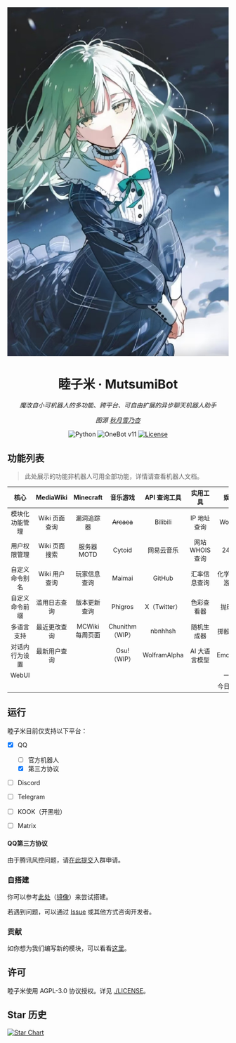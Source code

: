 <div align="center">
<img width="512" src="./assets/character_marked.png" alt="logo">

# 睦子米 · MutsumiBot

_魔改自小可机器人的多功能、跨平台、可自由扩展的异步聊天机器人助手_

_图源 [秋月雪乃杏](https://space.bilibili.com/6851743)_


![Python](https://img.shields.io/badge/Python-3.12+-blue)
![OneBot v11](https://img.shields.io/badge/OneBot-v11-black)
[![License](https://img.shields.io/github/license/Teahouse-Studios/akari-bot)](https://github.com/Teahouse-Studios/akari-bot/blob/master/LICENSE)
</div>

## 功能列表
> 此处展示的功能非机器人可用全部功能，详情请查看机器人文档。

| 核心          | MediaWiki    | Minecraft      | 音乐游戏        | API 查询工具  | 实用工具         |    娱乐    | RSS               |
| :-----------: | :----------: | :------------: | :------------: | :-----------: |  :------------: |:--------:| :---------------: |
| 模块化功能管理  | Wiki 页面查询 | 漏洞追踪器     | ~~Arcaea~~     | Bilibili      | IP 地址查询     |  Wordle  | MC 版本更新推送     |
| 用户权限管理    | Wiki 页面搜索 | 服务器 MOTD    | Cytoid         | 网易云音乐    | 网站 WHOIS 查询 |   24 点   | MC 新闻推送        |
| 自定义命令别名  | Wiki 用户查询 | 玩家信息查询   | Maimai          | GitHub       | 汇率信息查询    |  化学式小游戏  | MCWiki 每周页面推送 |
| 自定义命令前缀  | 滥用日志查询  | 版本更新查询   | Phigros         | X（Twitter）  |   色彩查看器    |   抛硬币    | 茶馆周报推送        |
| 多语言支持      | 最近更改查询 | MCWiki 每周页面 | Chunithm（WIP） |   nbnhhsh    |   随机生成器    |   掷骰工具   |                    |
| 对话内行为设置  | 最新用户查询 |                | Osu!（WIP）     | WolframAlpha  |   AI 大语言模型   | Emojimix |                    |
|   WebUI |             |                |                |               |                |    一言    |                    |
|         |             |                |                |               |                |   今日老婆   |                    |

## 运行

睦子米目前仅支持以下平台：
- [X] QQ
  - [ ] 官方机器人
  - [X] 第三方协议
- [ ] Discord
- [ ] Telegram
- [ ] KOOK（开黑啦）
- [ ] Matrix


#### QQ第三方协议

由于腾讯风控问题，请[在此提交](https://github.com/LightBulbClub/mutsumi-bot/issues/new?assignees=OasisAkari&labels=New&template=add_new_group.yaml&title=%5BNEW%5D%3A+)入群申请。

### 自搭建

你可以参考[此处](https://bot.teahouse.team/wiki/%E8%87%AA%E6%90%AD%E5%BB%BA)（[镜像](https://github.com/Teahouse-Studios/akari-bot/wiki/%E8%87%AA%E6%90%AD%E5%BB%BA%E6%8C%87%E5%8D%97)）来尝试搭建。

若遇到问题，可以通过 [Issue](https://github.com/Teahouse-Studios/akari-bot/issues/new) 或其他方式咨询开发者。

### 贡献

如你想为我们编写新的模块，可以看看[这里](https://bot.teahouse.team/wiki/%E6%A8%A1%E5%9D%97%E5%BC%80%E5%8F%91%E6%8C%87%E5%8D%97)。

## 许可

睦子米使用 AGPL-3.0 协议授权。详见 [./LICENSE](./LICENSE)。

## Star 历史
[![Star Chart](https://starchart.cc/LightBulbClub/mutsumi-bot.svg?variant=adaptive)](https://starchart.cc/LightBulbClub/mutsumi-bot)
